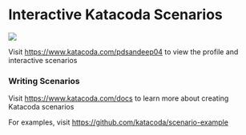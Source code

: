 # Interactive Katacoda Scenarios

[![](http://shields.katacoda.com/katacoda/pdsandeep04/count.svg)](https://www.katacoda.com/pdsandeep04 "Get your profile on Katacoda.com")

Visit https://www.katacoda.com/pdsandeep04 to view the profile and interactive scenarios

### Writing Scenarios
Visit https://www.katacoda.com/docs to learn more about creating Katacoda scenarios

For examples, visit https://github.com/katacoda/scenario-example
